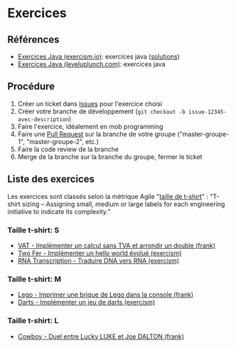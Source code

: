 # Exercices

## Références

- [Exercices Java (exercism.io)](https://exercism.io/tracks/java/exercises): exercices java ([solutions](https://github.com/exercism/java/tree/master/exercises/))
- [Exercices Java (leveluplunch.com)](https://www.leveluplunch.com/java/exercises/): exercices java

## Procédure

1. Créer un ticket dans [Issues](https://github.com/simplonco/renault-digital-2020/issues) pour l'exercice choisi
2. Créer votre branche de développement (`git checkout -b issue-12345-avec-description`)
3. Faire l'exercice, idéalement en mob programming
4. Faire une [Pull Request](https://github.com/simplonco/renault-digital-2020/pulls) sur la branche de votre groupe ("master-groupe-1", "master-groupe-2", etc.)
5. Faire la code review de la branche
6. Merge de la branche sur la branche du groupe, fermer le ticket

## Liste des exercices

Les exercices sont classés selon la métrique Agile "[taille de t-shirt](https://producthabits.com/engineering-estimates/)" : "T-shirt sizing – Assigning small, medium or large labels for each engineering initiative to indicate its complexity."

### Taille t-shirt: S

- [VAT - Implémenter un calcul sans TVA et arrondir un double (frank)](./vat)
- [Two Fer - Implémenter un hello world évolué (exercism)](./exercism-two-fer)
- [RNA Transcription - Traduire DNA vers RNA (exercism)](./exercism-rna-transcription)

### Taille t-shirt: M

- [Lego - Imprimer une brique de Lego dans la console (frank)](./lego)
- [Darts - Implémenter un jeu de darts (exercism)](./exercism-darts)

### Taille t-shirt: L

- [Cowboy - Duel entre Lucky LUKE et Joe DALTON (frank)](./cowboy)
